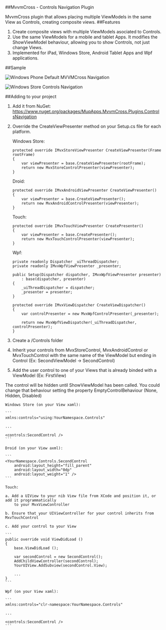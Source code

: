 ##MvvmCross - Controls Navigation Plugin 

MvvmCross plugin that allows placing multiple ViewModels in the same View as Controls, creating composite views.
##Features
1. Create composite views with multiple ViewModels asociated to Controls.
2. Use the same ViewModels for a mobile and tablet Apps. It modifies the ShowViewModel behaviour, allowing you to show Controls, not just change Views.
3. Implemented for iPad, Windows Store, Android Tablet Apps and Wpf applications.

##Sample

![Windows Phone Default MVVMCross Navigation](http://i.imgur.com/iSniJEjh.png)

![Windows Store Controls Navigation](http://i.imgur.com/yeBFtXs.png)

##Adding to your project

1. Add it from NuGet: https://www.nuget.org/packages/MupApps.MvvmCross.Plugins.ControlsNavigation

2. Override the CreateViewPresenter method on your Setup.cs file for each platform.
	
	Windows Store:
	```
	protected override IMvxStoreViewPresenter CreateViewPresenter(Frame rootFrame)
    {
        var viewPresenter = base.CreateViewPresenter(rootFrame);
        return new MvxStoreControlPresenter(viewPresenter);
    }
	```

	Droid:
	```
	protected override IMvxAndroidViewPresenter CreateViewPresenter()
    {
        var viewPresenter = base.CreateViewPresenter();
        return new MvxAndroidControlPresenter(viewPresenter);
    }
	```

	Touch:
	```
	protected override IMvxTouchViewPresenter CreatePresenter()
	{
        var viewPresenter = base.CreatePresenter();
        return new MvxTouchControlPresenter(viewPresenter);
	}
	```

	Wpf:
	```
	private readonly Dispatcher _uiThreadDispatcher;
    private readonly IMvxWpfViewPresenter _presenter;

	public Setup(Dispatcher dispatcher, IMvxWpfViewPresenter presenter)
        : base(dispatcher, presenter)
    {
        _uiThreadDispatcher = dispatcher;
        _presenter = presenter;
    }
	
	protected override IMvxViewDispatcher CreateViewDispatcher()
    {
        var controlPresenter = new MvxWpfControlPresenter(_presenter);
       
        return new MvxWpfViewDispatcher(_uiThreadDispatcher, controlPresenter);
    }
	```

3. Create a /Controls folder
4. Inherit your controls from MvxStoreControl, MvxAndroidControl or MvxTouchControl with the same name of the ViewModel but ending in Control (Ex: SecondViewModel -> SecondControl)
5. Add the user control to one of your Views that is already binded with a ViewModel (Ex: FirstView)

The control will be hidden until ShowViewModel has been called. You could change that behaviour setting the property EmptyControlBehaviour (None, Hidden, Disabled)

	Windows Store (on your View xaml):
	
	```
	xmlns:controls="using:YourNamespace.Controls"

	...

	<controls:SecondControl />
	```

	Droid (on your View axml):
	
	```
	<YourNamespace.Controls.SecondControl
        android:layout_height="fill_parent"
        android:layout_width="0dp"
        android:layout_weight="1" />
	```

	Touch:
	
	a. Add a UIView to your nib View file from XCode and position it, or add it programmatically 
		to your MvxViewController
	
	b. Ensure that your UIViewController for your control inherits from MxvTouchControl
	
	c. Add your control to your View

	```
	public override void ViewDidLoad ()
	{
		base.ViewDidLoad ();

		var secondControl = new SecondControl();
        AddChildViewController(secondControl);
        YourUIView.AddSubview(secondControl.View);

		...
	}
	```

	Wpf (on your View xaml):
	
	```
	xmlns:controls="clr-namespace:YourNamespace.Controls"

	...

	<controls:SecondControl />
	```
